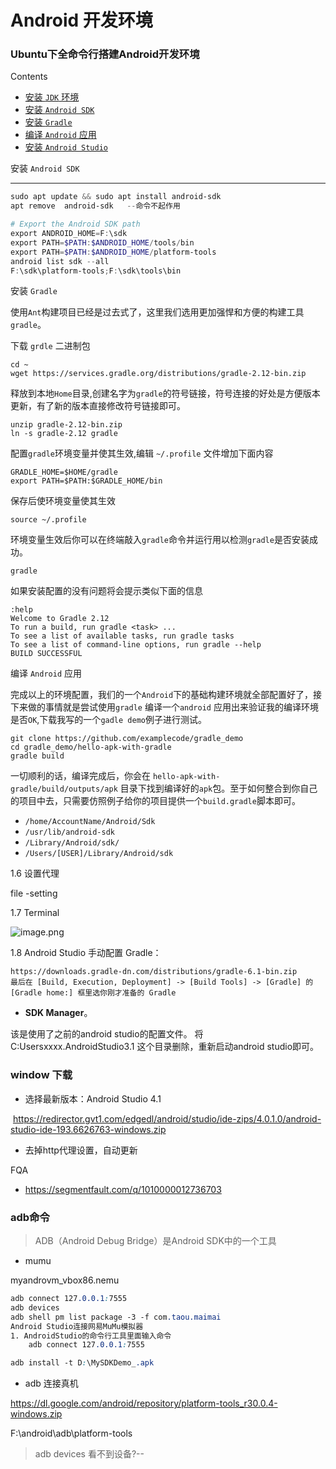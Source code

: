 

# Android 开发环境

###   Ubuntu下全命令行搭建Android开发环境

Contents

- [安装 `JDK` 环境](https://qianngchn.github.io/wiki/8.html#安装-jdk-环境)
- [安装 `Android SDK`](https://qianngchn.github.io/wiki/8.html#安装-android-sdk)
- [安装 `Gradle`](https://qianngchn.github.io/wiki/8.html#安装-gradle)
- [编译 `Android` 应用](https://qianngchn.github.io/wiki/8.html#编译-android-应用)
- [安装 `Android Studio`](https://qianngchn.github.io/wiki/8.html#安装-android-studio)

安装 `Android SDK`



***

```powershell
sudo apt update && sudo apt install android-sdk
apt remove  android-sdk   --命令不起作用

# Export the Android SDK path 
export ANDROID_HOME=F:\sdk
export PATH=$PATH:$ANDROID_HOME/tools/bin
export PATH=$PATH:$ANDROID_HOME/platform-tools
android list sdk --all
F:\sdk\platform-tools;F:\sdk\tools\bin
```



安装 `Gradle`

使用`Ant`构建项目已经是过去式了，这里我们选用更加强悍和方便的构建工具`gradle`。

下载 `grdle` 二进制包

```
cd ~
wget https://services.gradle.org/distributions/gradle-2.12-bin.zip
```

释放到本地`Home`目录,创建名字为`gradle`的符号链接，符号连接的好处是方便版本更新，有了新的版本直接修改符号链接即可。

```
unzip gradle-2.12-bin.zip 
ln -s gradle-2.12 gradle
```

配置`gradle`环境变量并使其生效,编辑 `~/.profile` 文件增加下面内容

```
GRADLE_HOME=$HOME/gradle
export PATH=$PATH:$GRADLE_HOME/bin
```

保存后使环境变量使其生效

```
source ~/.profile
```

环境变量生效后你可以在终端敲入`gradle`命令并运行用以检测`gradle`是否安装成功。

```
gradle
```

如果安装配置的没有问题将会提示类似下面的信息

```
:help
Welcome to Gradle 2.12
To run a build, run gradle <task> ...
To see a list of available tasks, run gradle tasks
To see a list of command-line options, run gradle --help
BUILD SUCCESSFUL
```

编译 `Android` 应用

完成以上的环境配置，我们的一个`Android`下的基础构建环境就全部配置好了，接下来做的事情就是尝试使用`gradle` 编译一个`android` 应用出来验证我的编译环境是否`OK`,下载我写的一个`gadle demo`例子进行测试。

```
git clone https://github.com/examplecode/gradle_demo
cd gradle_demo/hello-apk-with-gradle
gradle build
```

一切顺利的话，编译完成后，你会在 `hello-apk-with-gradle/build/outputs/apk` 目录下找到编译好的`apk`包。至于如何整合到你自己的项目中去，只需要仿照例子给你的项目提供一个`build.gradle`脚本即可。

- `/home/AccountName/Android/Sdk`
- `/usr/lib/android-sdk`
- `/Library/Android/sdk/`
- `/Users/[USER]/Library/Android/sdk`



1.6 设置代理

 file -setting

1.7 Terminal



![image.png](https://i.loli.net/2020/01/17/JCHxn5tygW3OBpr.png)



1.8 Android Studio 手动配置 Gradle：



~~~shell
https://downloads.gradle-dn.com/distributions/gradle-6.1-bin.zip
最后在 [Build, Execution, Deployment] -> [Build Tools] -> [Gradle] 的 [Gradle home:] 框里选你刚才准备的 Gradle
~~~



- **SDK Manager**。



该是使用了之前的android studio的配置文件。
将 C:Usersxxxx.AndroidStudio3.1 这个目录删除，重新启动android studio即可。





### window 下载



- 选择最新版本：Android Studio 4.1

​     https://redirector.gvt1.com/edgedl/android/studio/ide-zips/4.0.1.0/android-studio-ide-193.6626763-windows.zip

- 去掉http代理设置，自动更新





FQA

- https://segmentfault.com/q/1010000012736703



### adb命令



>  ADB（Android Debug Bridge）是Android SDK中的一个工具



- mumu

 myandrovm_vbox86.nemu

 <Forwarding name="ADB_PORT" proto="1" hostip="127.0.0.1" hostport="7555" guestport="5555"/>

```css
adb connect 127.0.0.1:7555
adb devices
adb shell pm list package -3 -f com.taou.maimai
Android Studio连接网易MuMu模拟器
1. AndroidStudio的命令行工具里面输入命令
    adb connect 127.0.0.1:7555

adb install -t D:\MySDKDemo_.apk
```

- adb 连接真机

https://dl.google.com/android/repository/platform-tools_r30.0.4-windows.zip

F:\android\adb\platform-tools



> adb devices 看不到设备?--



